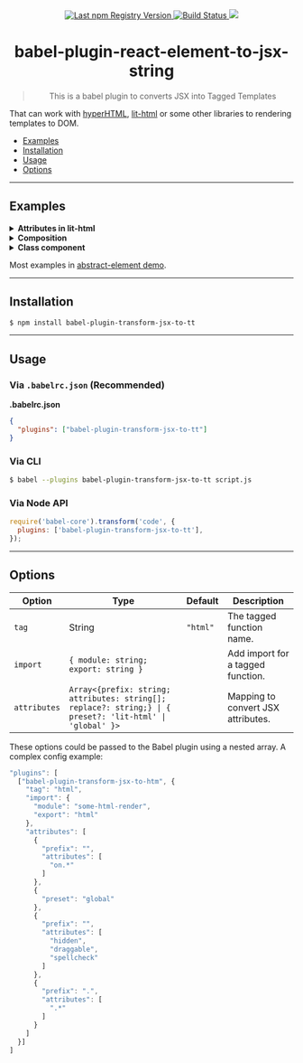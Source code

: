 <div align="center">
  <a href="https://www.npmjs.com/package/babel-plugin-transform-jsx-to-tt">
    <img src="https://img.shields.io/npm/v/babel-plugin-transform-jsx-to-tt.svg?maxAge=86400" alt="Last npm Registry Version">
  </a>
  <a href="https://travis-ci.org/sumbad/babel-plugin-transform-jsx-to-tt?branch=master">
    <img src="https://travis-ci.org/sumbad/babel-plugin-transform-jsx-to-tt.svg?branch=master" alt="Build Status">
  </a>
  <a href="https://codecov.io/gh/sumbad/babel-plugin-transform-jsx-to-tt">
    <img src="https://codecov.io/gh/sumbad/babel-plugin-transform-jsx-to-tt/branch/master/graph/badge.svg" />
  </a>
</div>

<h1 align="center">babel-plugin-react-element-to-jsx-string</h1>

<blockquote align="center">This is a babel plugin to converts JSX into Tagged Templates</blockquote>

That can work with [hyperHTML](https://github.com/WebReflection/hyperHTML), [lit-html](https://github.com/Polymer/lit-html) or some other libraries to rendering templates to DOM.

- [Examples](#example)
- [Installation](#installation)
- [Usage](#usage)
- [Options](#options)

---

## Examples

<details>
  <summary><strong>Attributes in lit-html</strong></summary>
  <div>

**In**

```jsx
const baz = (
  <div>
    <li attr1="A">First item</li>
    <li attr2="B">Second item</li>
    <li attr3="C">Third item</li>
    <li class="main-colour">Third item</li>
    <li hidden={true}>Third item</li>
    <li onclick={() => console.log('test')}>Third item</li>
    <button color="blue" shadowSize={2} shadowSizeSum={2 + 1 + 1}>
      <small id={Date.now()}>Click Me</small>
    </button>
    <my-comp message={'hello world'}></my-comp>
    <my-text-box autocomplete={true} />
  </div>
);
```

**Out**

```js
const baz = html`<div>
  <li .attr1="A">First item</li>
  <li .attr2="B">Second item</li>
  <li .attr3="C">Third item</li>
  <li class="main-colour">Third item</li>
  <li ?hidden=${true}>Third item</li>
  <li @click=${() => console.log('test')}>Third item</li>
  <button .color="blue" .shadowSize=${2} .shadowSizeSum=${2 + 1 + 1}>
    <small id=${Date.now()}>Click Me</small>
  </button>
  <my-comp .message=${'hello world'}></my-comp>
  <my-text-box .autocomplete=${true}></my-text-box>
</div>`;
```

**Options**

```json
{
  "tag": "html",
  "attributes": [
    {
      "preset": "lit-html"
    }
  ]
}
```

  </div>
</details>

<details>
  <summary><strong>Composition</strong></summary>
  <div>

**In**

**Bar.jsx**

```jsx
export class Bar {
  static define = (tag) => (properties) => AbstractElement;
  render() {
    return <p>Hello, World!</p>;
  }
}
```

**index.jsx**

```jsx
import { Bar } from './Bar';

const BarElement = Bar.define('bar-bar');

const define = (tag) => {};

const FooElement = define('foo-foo');

const baz = (
  <div>
    <p>Hello, World!</p>
    <BarElement></BarElement>
    <FooElement></FooElement>
    <p>Hello, World!</p>
  </div>
);
```

**Out**

```js
import { Bar } from './Bar';
const BarElement = Bar.define('bar-bar');

const define = (tag) => {};

const FooElement = define('foo-foo');
const baz = html`<div>
  <p>Hello, World!</p>
  <bar-bar></bar-bar>
  <foo-foo></foo-foo>
  <p>Hello, World!</p>
</div>`;
```

  </div>
</details>

<details>
  <summary><strong>Class component</strong></summary>
  <div>

**In**

```jsx
import { AbstractElement } from 'abstract-element';
import litRender from 'abstract-element/render/lit';

export class Loader extends AbstractElement {
  static define = (tag) => (properties) => AbstractElement;
  loading;

  constructor() {
    super(litRender, true);
  }

  render() {
    return this.loading ? <span>Loading 3 seconds, please...</span> : <span>That's a loaded content!</span>;
  }
}

const ElementLoader = Loader.define('a-a');

export class Converter extends AbstractElement {
  loading = true;

  constructor() {
    super(litRender, true);

    setInterval(() => {
      this.loading = !this.loading;
    }, 3000);
  }

  render() {
    return (
      <div>
        ⌛<ElementLoader loading={this.loading}></ElementLoader>
      </div>
    );
  }
}
```

**Out**

```js
import { html } from 'lit-html';
import { AbstractElement } from 'abstract-element';
import litRender from 'abstract-element/render/lit';
export class Loader extends AbstractElement {
  static define = (tag) => (properties) => AbstractElement;
  loading;

  constructor() {
    super(litRender, true);
  }

  render() {
    return this.loading ? html`<span>Loading 3 seconds, please...</span>` : html`<span>That's a loaded content!</span>`;
  }
}
const ElementLoader = Loader.define('a-a');
export class Converter extends AbstractElement {
  loading = true;

  constructor() {
    super(litRender, true);
    setInterval(() => {
      this.loading = !this.loading;
    }, 3000);
  }

  render() {
    return html`<div>⌛<a-a .loading=${this.loading}></a-a></div>`;
  }
}
```

**Options**

```json
{
  "tag": "html",
  "import": {
    "module": "lit-html",
    "export": "html"
  },
  "attributes": [
    {
      "preset": "lit-html"
    }
  ]
}
```

  </div>
</details>

Most examples in [abstract-element demo](https://github.com/inscriptum/abstract-element/tree/develop/demo/jsx).

---

## Installation

```sh
$ npm install babel-plugin-transform-jsx-to-tt
```

---

## Usage

### Via `.babelrc.json` (Recommended)

**.babelrc.json**

```json
{
  "plugins": ["babel-plugin-transform-jsx-to-tt"]
}
```

### Via CLI

```sh
$ babel --plugins babel-plugin-transform-jsx-to-tt script.js
```

### Via Node API

```javascript
require('babel-core').transform('code', {
  plugins: ['babel-plugin-transform-jsx-to-tt'],
});
```

---

## Options

<table>
  <thead>
    <tr>
    <th>Option</th>
    <th>Type</th>
    <th>Default</th>
    <th>Description</th>
    </tr>
  </thead>
  <tbody>
    <tr>
      <td>
        <code>tag</code>
      </td>
      <td>
        String
      </td>
      <td>
        <code>"html"</code>
      </td>
      <td>
        The tagged function name.
      </td>
    </tr>
    <tr>
      <td>
        <code>import</code>
      </td>
      <td>
        <code>{ module: string; export: string }</code>
      </td>
      <td></td>
      <td>
        Add import for a tagged function.
      </td>
    </tr>
    <tr>
      <td>
        <code>attributes</code>
      </td>
      <td>
        <code>Array<{prefix: string; attributes: string[]; replace?: string;} | { preset?: 'lit-html' | 'global' }></code>
      </td>
      <td></td>
      <td>
        Mapping to convert JSX attributes.
      </td>
    </tr>
  </tbody>
</table>

These options could be passed to the Babel plugin using a nested array. A complex config example:

```js
"plugins": [
  ["babel-plugin-transform-jsx-to-htm", {
    "tag": "html",
    "import": {
      "module": "some-html-render",
      "export": "html"
    },
    "attributes": [
      {
        "prefix": "",
        "attributes": [
          "on.*"
        ]
      },
      {
        "preset": "global"
      },
      {
        "prefix": "",
        "attributes": [
          "hidden",
          "draggable",
          "spellcheck"
        ]
      },
      {
        "prefix": ".",
        "attributes": [
          ".*"
        ]
      }
    ]
  }]
]
```
